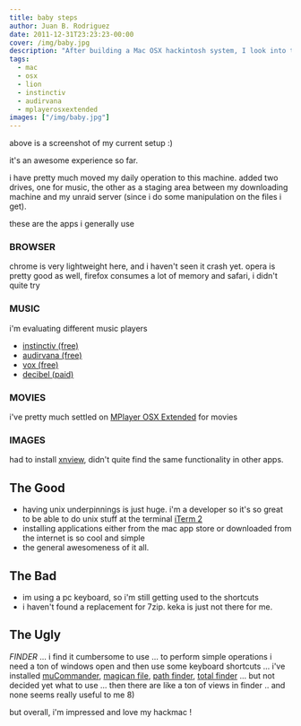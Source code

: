 ```yaml
---
title: baby steps
author: Juan B. Rodriguez
date: 2011-12-31T23:23:23-00:00
cover: /img/baby.jpg
description: "After building a Mac OSX hackintosh system, I look into the experience: which applications are better? which do I miss?"
tags:
  - mac
  - osx
  - lion
  - instinctiv
  - audirvana
  - mplayerosxextended
images: ["/img/baby.jpg"]
---
```


above is a screenshot of my current setup :)

it's an awesome experience so far.

i have pretty much moved my daily operation to this machine. added two drives, one for music, the other as a staging area between my downloading machine and my unraid server (since i do some manipulation on the files i get).

these are the apps i generally use

### BROWSER

chrome is very lightweight here, and i haven't seen it crash yet. opera is pretty good as well, firefox consumes a lot of memory and safari, i didn't quite try

### MUSIC

i'm evaluating different music players

- [instinctiv (free)](https://www.instinctiv.com)
- [audirvana (free)](https://www.audirvana.com)
- [vox (free)](https://vox.rocks/mac-music-player)
- [decibel (paid)](https://sbooth.org/Decibel/)

### MOVIES

i've pretty much settled on [MPlayer OSX Extended](https://www.mplayerosx.ch/) for movies

### IMAGES

had to install [xnview](https://www.xnview.com), didn't quite find the same functionality in other apps.

## The Good

- having unix underpinnings is just huge. i'm a developer so it's so great to be able to do unix stuff at the terminal [iTerm 2](https://www.iterm2.com)
- installing applications either from the mac app store or downloaded from the internet is so cool and simple
- the general awesomeness of it all.

## The Bad

- im using a pc keyboard, so i'm still getting used to the shortcuts
- i haven't found a replacement for 7zip. keka is just not there for me.

## The Ugly

_FINDER_ ... i find it cumbersome to use ... to perform simple operations i need a ton of windows open and then use some keyboard shortcuts ... i've installed [muCommander](https://www.mucommander.com), [magican file](https://www.magicansoft.com), [path finder](https://www.cocoatech.com), [total finder](https://totalfinder.binaryage.com/) ... but not decided yet what to use ... then there are like a ton of views in finder .. and none seems really useful to me 8)

but overall, i'm impressed and love my hackmac !
